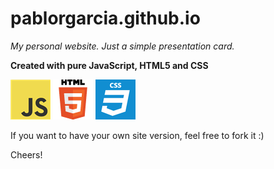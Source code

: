 # pablorgarcia.github.io
_My personal website. Just a simple presentation card._

**Created with pure JavaScript, HTML5 and CSS**

![png](images/_images4readme/js.png) ![png](images/_images4readme/html5.png) ![png](images/_images4readme/css.png)

If you want to have your own site version, feel free to fork it :)

Cheers!
